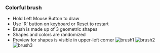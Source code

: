 ### Colorful brush

- Hold Left Mouse Button to draw
- Use 'R' button on keyboard or Reset to restart
- Brush is made up of 3 geometric shapes
- Shapes and colors are randomized
- Preview for shapes is visible in upper-left corner
![brush1](https://github.com/user-attachments/assets/a53355d9-fcb5-47a8-8a33-2dcd2ca97dbc)
![brush2](https://github.com/user-attachments/assets/83362b96-6e95-4a15-ab58-0c43c601f731)
![brush3](https://github.com/user-attachments/assets/ff8af58d-0403-40b9-a523-7ec82bbd68d7)
